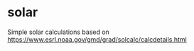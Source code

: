 # solar

Simple solar calculations based on
https://www.esrl.noaa.gov/gmd/grad/solcalc/calcdetails.html 
